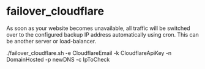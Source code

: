 # failover_cloudflare
As soon as your website becomes unavailable, all traffic will be switched over to the configured backup IP address automatically using cron. This can be another server or load-balancer.

./failover_cloudflare.sh  -e CloudflareEmail -k CloudflareApiKey -n DomainHosted -p newDNS -c IpToCheck
